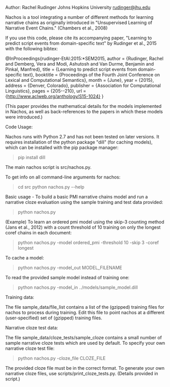 Author:
Rachel Rudinger
Johns Hopkins University
rudinger@jhu.edu

Nachos is a tool integrating a number of different methods for learning narrative chains as originally introduced in "Unsupervised Learning of Narrative Event Chains." (Chambers et al., 2008)

If you use this code, please cite its accompanying paper, "Learning to predict script events from domain-specific text" by Rudinger et al., 2015 with the following bibtex:

@InProceedings{rudinger-EtAl:2015:*SEM2015,
  author    = {Rudinger, Rachel  and  Demberg, Vera  and  Modi, Ashutosh  and  Van Durme, Benjamin  and  Pinkal, Manfred},
  title     = {Learning to predict script events from domain-specific text},
  booktitle = {Proceedings of the Fourth Joint Conference on Lexical and Computational Semantics},
  month     = {June},
  year      = {2015},
  address   = {Denver, Colorado},
  publisher = {Association for Computational Linguistics},
  pages     = {205--210},
  url       = {http://www.aclweb.org/anthology/S15-1024}
}

(This paper provides the mathematical details for the models implemented in Nachos, as well as back-references to the papers in which these models were introduced.)

Code Usage:

Nachos runs with Python 2.7 and has not been tested on later versions. It requires installation of the python package "dill" (for caching models), which can be installed with the pip package manager:

> pip install dill

The main nachos script is src/nachos.py.

To get info on all command-line arguments for nachos:

> cd src
> python nachos.py --help

Basic usage - To build a basic PMI narrative chains model and run a narrative cloze evaluation using the sample training and test data provided:

> python nachos.py

(Example) To learn an ordered pmi model using the skip-3 counting method (Jans et al., 2012) with a count threshold of 10 training on only the longest coref chains in each document:

> python nachos.py -model ordered_pmi -threshold 10 -skip 3 -coref longest

To cache a model:

> python nachos.py -model_out MODEL_FILENAME

To read the provided sample model instead of training one:

> python nachos.py -model_in ../models/sample_model.dill

Training data:

The file sample_data/file_list contains a list of the (gzipped) training files for nachos to process during training. Edit this file to point nachos at a different (user-specified) set of (gzipped) training files.

Narrative cloze test data:

The file sample_data/cloze_tests/sample_cloze contains a small number of sample narrative cloze tests which are used by default. To specify your own narrative cloze test file:

> python nachos.py -cloze_file CLOZE_FILE

The provided cloze file must be in the correct format. To generate your own narrative cloze files, use scripts/print_cloze_tests.py. (Details provided in script.)
